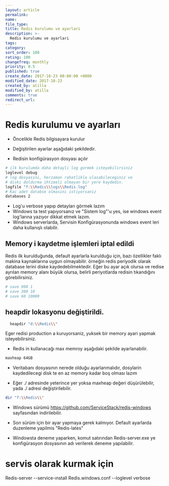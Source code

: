 ```yaml
---
layout: article
permalink:
name:
file_type:
title: Redis kurulumu ve ayarlari
description: >-
  Redis kurulumu ve ayarlari
tags:  
category:  
sort_order: 100
rating: 100
changefreq: monthly
priority: 0.5
published: true
create_date: 2017-10-23 00:00:00 +0000
modified_date: 2017-10-23
created_by: atilla
modified_by: atilla
comments: true
redirect_url:
---
```

# Redis kurulumu ve ayarları

- Öncelikle Redis bilgisayara kurulur

- Değiştirilen ayarlar aşağıdaki şekildedir.
- Redisin konfigürasyon dosyası açılır

```bash
# ilk kurulumda daha detayli log gormek isteyebilirsiniz
loglevel debug
# log dosyasini, herzaman rahatlikla ulasabileceginiz ve
# diski doldurma ihtimali olmayan bir yere kaydedin.
logfile "f:\\Redis\\logs\\Redis.log"
# Kac adet databse olmasini istiyorsaniz
databases 2
```
- Log'u verbose yapıp detayları görmek lazım
- Windows ta test yapıyorsanız ve "Sistem log"'u yes, ise windows event log'larına yazıyor dikkat etmek lazım.
- Windows serverlarda, Servisin Konfigürasyonunda windows event leri daha kullanışlı olabilir.

## Memory i kaydetme işlemleri iptal edildi
Redis ilk kurulduğunda, default ayarlarla kurulduğu için, bazı özellikler
faklı makina kaynaklarına uygun olmayabilir. örneğin redis periyodik olarak database lerini
diske kaydedebilmektedir. Eğer bu ayar açık olursa ve redise ayrılan memory alanı büyük olursa,
belirli periyotlarda redisin tıkandığını görebilirsiniz.

```bash
# save 900 1
# save 300 10
# save 60 10000
```

## heapdir lokasyonu değiştirildi.
```bash
  heapdir "d:\\Redis\\"
```

Eger redisi production a kuruyorsaniz, yuksek bir memory ayari yapmak isteyebilirsiniz.

- Redis in kullanacağı max memroy aşağıdaki şekilde ayarlanabilir.
```bash
maxheap 64GB
```

- Veritabanı dosyasının nerede olduğu ayarlanmalıdır, dosylarin kaydedilecegi disk te en az memory kadar boş olması lazım

- Eğer ./ adresinde yeterince yer yoksa maxheap değeri düşürülebilir, yada ./ adresi değiştirilebilir.
```bash
dir "f:\\Redis\\"
```


- Windows sürümü https://github.com/ServiceStack/redis-windows sayfasından indirilebilir.
- Son sürüm için bir ayar yapmaya gerek kalmıyor. Default ayarlarda duzenleme yapilmis "Redis-lates"

- Windowsta deneme yaparken, komut satırından Redis-server.exe ye konfigürasyon dosyasının adı verilerek deneme yapılabilir.



# servis olarak kurmak için

Redis-server --service-ınstall Redis.windows.conf --loglevel verbose
